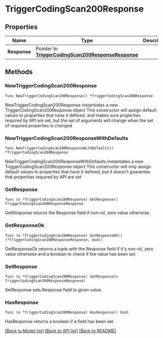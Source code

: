 # TriggerCodingScan200Response

## Properties

Name | Type | Description | Notes
------------ | ------------- | ------------- | -------------
**Response** | Pointer to [**TriggerCodingScan200ResponseResponse**](TriggerCodingScan200ResponseResponse.md) |  | [optional] 

## Methods

### NewTriggerCodingScan200Response

`func NewTriggerCodingScan200Response() *TriggerCodingScan200Response`

NewTriggerCodingScan200Response instantiates a new TriggerCodingScan200Response object
This constructor will assign default values to properties that have it defined,
and makes sure properties required by API are set, but the set of arguments
will change when the set of required properties is changed

### NewTriggerCodingScan200ResponseWithDefaults

`func NewTriggerCodingScan200ResponseWithDefaults() *TriggerCodingScan200Response`

NewTriggerCodingScan200ResponseWithDefaults instantiates a new TriggerCodingScan200Response object
This constructor will only assign default values to properties that have it defined,
but it doesn't guarantee that properties required by API are set

### GetResponse

`func (o *TriggerCodingScan200Response) GetResponse() TriggerCodingScan200ResponseResponse`

GetResponse returns the Response field if non-nil, zero value otherwise.

### GetResponseOk

`func (o *TriggerCodingScan200Response) GetResponseOk() (*TriggerCodingScan200ResponseResponse, bool)`

GetResponseOk returns a tuple with the Response field if it's non-nil, zero value otherwise
and a boolean to check if the value has been set.

### SetResponse

`func (o *TriggerCodingScan200Response) SetResponse(v TriggerCodingScan200ResponseResponse)`

SetResponse sets Response field to given value.

### HasResponse

`func (o *TriggerCodingScan200Response) HasResponse() bool`

HasResponse returns a boolean if a field has been set.


[[Back to Model list]](../README.md#documentation-for-models) [[Back to API list]](../README.md#documentation-for-api-endpoints) [[Back to README]](../README.md)


